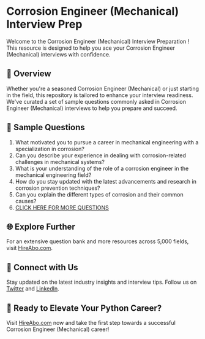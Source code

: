 # Corrosion Engineer (Mechanical) Interview Prep

Welcome to the Corrosion Engineer (Mechanical) Interview Preparation ! This resource is designed to help you ace your Corrosion Engineer (Mechanical) interviews with confidence.

## 🚀 Overview

Whether you're a seasoned Corrosion Engineer (Mechanical) or just starting in the field, this repository is tailored to enhance your interview readiness. We've curated a set of sample questions commonly asked in Corrosion Engineer (Mechanical) interviews to help you prepare and succeed.

## 📝 Sample Questions

1. What motivated you to pursue a career in mechanical engineering with a specialization in corrosion?
2. Can you describe your experience in dealing with corrosion-related challenges in mechanical systems?
3. What is your understanding of the role of a corrosion engineer in the mechanical engineering field?
4. How do you stay updated with the latest advancements and research in corrosion prevention techniques?
5. Can you explain the different types of corrosion and their common causes?
6. [CLICK HERE FOR MORE QUESTIONS](https://hireabo.com/job/3_1_24/Corrosion%20Engineer%20Mechanical)

## 🌐 Explore Further

For an extensive question bank and more resources across 5,000 fields, visit [HireAbo.com](https://www.hireabo.com).

## 📱 Connect with Us

Stay updated on the latest industry insights and interview tips. Follow us on [Twitter](https://twitter.com/hireabo) and [LinkedIn](https://www.linkedin.com/in/hire-abo-3609972a8/).

## 🚀 Ready to Elevate Your Python Career?

Visit [HireAbo.com](https://www.hireabo.com) now and take the first step towards a successful Corrosion Engineer (Mechanical) career!